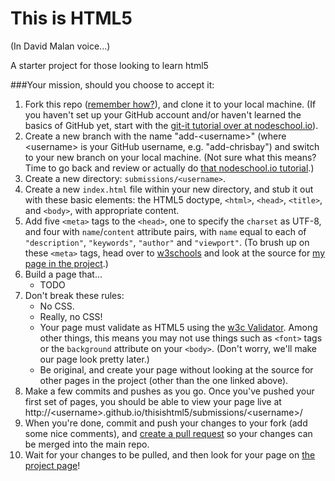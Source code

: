 # This is HTML5
(In David Malan voice...)

A starter project for those looking to learn html5

###Your mission, should you choose to accept it:

1. Fork this repo ([remember how?](https://help.github.com/articles/fork-a-repo/)), and clone it to your local machine. (If you haven't set up your GitHub account and/or haven't learned the basics of GitHub yet, start with the [git-it tutorial over at nodeschool.io](http://nodeschool.io)).
2. Create a new branch with the name "add-&lt;username&gt;" (where &lt;username&gt; is your GitHub username, e.g. "add-chrisbay") and switch to your new branch on your local machine. (Not sure what this means? Time to go back and review or actually do [that nodeschool.io tutorial](http://nodeschool.io).)
3. Create a new directory: `submissions/<username>`. 
4. Create a new `index.html` file within your new directory, and stub it out with these basic elements: the HTML5 doctype, `<html>`, `<head>`, `<title>`, and `<body>`, with appropriate content.
5. Add five `<meta>` tags to the `<head>`, one to specify the `charset` as UTF-8, and four with `name`/`content` attribute pairs, with `name` equal to each of `"description"`, `"keywords"`, `"author"` and `"viewport"`. (To brush up on these `<meta>` tags, head over to [w3schools](http://www.w3schools.com/tags/tag_meta.asp) and look at the source for [my page in the project](http://chrisbay.github.io/thisishtml5/submissions/chrisbay/).)
6. Build a page that...
	* TODO
7. Don't break these rules:
	* No CSS.
	* Really, no CSS!
	* Your page must validate as HTML5 using the [w3c Validator](http://validator.w3.org). Among other things, this means you may not use things such as `<font>` tags or the `background` attribute on your `<body>`. (Don't worry, we'll make our page look pretty later.)
	* Be original, and create your page without looking at the source for other pages in the project (other than the one linked above).
8. Make a few commits and pushes as you go. Once you've pushed your first set of pages, you should be able to view your page live at http://&lt;username&gt;.github.io/thisishtml5/submissions/&lt;username&gt;/
8. When you're done, commit and push your changes to your fork (add some nice comments), and [create a pull request](https://help.github.com/articles/creating-a-pull-request/) so your changes can be merged into the main repo.
9. Wait for your changes to be pulled, and then look for your page on [the project page](http://chrisbay.github.io/thisishtml5/)!
